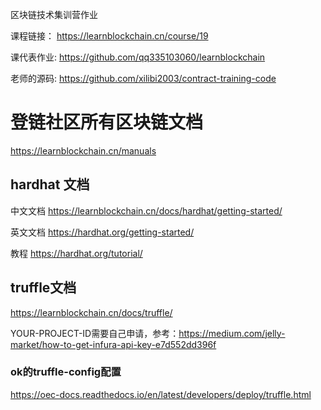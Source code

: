 区块链技术集训营作业

课程链接： https://learnblockchain.cn/course/19

课代表作业: https://github.com/qq335103060/learnblockchain

老师的源码: https://github.com/xilibi2003/contract-training-code

 # 登链社区所有区块链文档
 https://learnblockchain.cn/manuals
 
 ## hardhat 文档
 中文文档 https://learnblockchain.cn/docs/hardhat/getting-started/
 
 英文文档 https://hardhat.org/getting-started/
 
 教程 https://hardhat.org/tutorial/
 
 ## truffle文档
 
 https://learnblockchain.cn/docs/truffle/
 
 YOUR-PROJECT-ID需要自己申请，参考：https://medium.com/jelly-market/how-to-get-infura-api-key-e7d552dd396f
 
 
 ### ok的truffle-config配置
 https://oec-docs.readthedocs.io/en/latest/developers/deploy/truffle.html  
 

